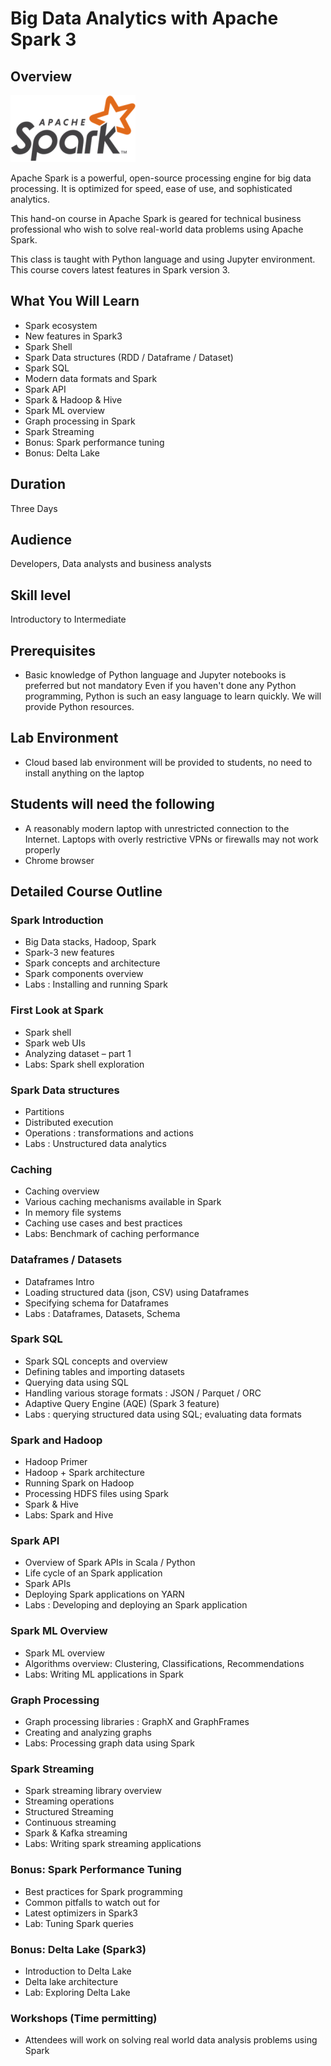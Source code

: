 # Big Data Analytics with Apache Spark 3

## Overview

![](../assets/images/logos/spark-logo-1-small.png)

Apache Spark is a powerful, open-source processing engine for big data processing.  It is optimized for
speed, ease of use, and sophisticated analytics.

This hand-on course in Apache Spark is geared for technical business professional who wish to solve real-world data problems using Apache Spark.

This class is taught with Python language and using Jupyter environment.  This course covers latest features in Spark version 3.

## What You Will Learn

* Spark ecosystem
* New features in Spark3
* Spark Shell
* Spark Data structures (RDD / Dataframe / Dataset)
* Spark SQL
* Modern data formats and Spark
* Spark API
* Spark & Hadoop & Hive
* Spark ML overview
* Graph processing in Spark
* Spark Streaming
* Bonus: Spark performance tuning
* Bonus: Delta Lake

## Duration

Three Days

## Audience

Developers, Data analysts and business analysts

## Skill level

Introductory to Intermediate

## Prerequisites

* Basic knowledge of Python language and Jupyter notebooks is preferred but not mandatory
Even if you haven't done any Python programming, Python is such an easy language to learn quickly.  We will provide Python resources.

## Lab Environment

* Cloud based lab environment will be provided to students, no need to install anything on the laptop

## Students will need the following

* A reasonably modern laptop with unrestricted connection to the Internet.  Laptops with overly restrictive VPNs or firewalls may not work properly
* Chrome browser

## Detailed Course Outline

### Spark Introduction

* Big Data stacks, Hadoop, Spark
* Spark-3 new features
* Spark concepts and architecture
* Spark components overview
* Labs : Installing and running Spark

### First Look at Spark

* Spark shell
* Spark web UIs
* Analyzing dataset – part 1
* Labs: Spark shell exploration

### Spark Data structures

* Partitions
* Distributed execution
* Operations : transformations and actions
* Labs : Unstructured data analytics

### Caching

* Caching overview
* Various caching mechanisms available in Spark
* In memory file systems
* Caching use cases and best practices
* Labs: Benchmark of caching performance

### Dataframes / Datasets

* Dataframes Intro
* Loading structured data (json, CSV) using Dataframes
* Specifying schema for Dataframes
* Labs : Dataframes, Datasets, Schema

### Spark SQL

* Spark SQL concepts and overview
* Defining tables and importing datasets
* Querying data using SQL
* Handling various storage formats : JSON / Parquet / ORC
* Adaptive Query Engine (AQE) (Spark 3 feature)
* Labs : querying structured data using SQL; evaluating data formats

### Spark and Hadoop

* Hadoop Primer
* Hadoop + Spark architecture
* Running Spark on Hadoop
* Processing HDFS files using Spark
* Spark & Hive
* Labs: Spark and Hive

### Spark API

* Overview of Spark APIs in Scala / Python
* Life cycle of an Spark application
* Spark APIs
* Deploying Spark applications on YARN
* Labs : Developing and deploying an Spark application

### Spark ML Overview

* Spark ML overview
* Algorithms overview: Clustering, Classifications, Recommendations
* Labs: Writing ML applications in Spark

### Graph Processing

* Graph processing libraries : GraphX and GraphFrames
* Creating and analyzing graphs
* Labs: Processing graph data using Spark

### Spark Streaming

* Spark streaming library overview
* Streaming operations
* Structured Streaming
* Continuous streaming
* Spark & Kafka streaming
* Labs: Writing spark streaming applications

### Bonus: Spark Performance Tuning

* Best practices for Spark programming
* Common pitfalls to watch out for
* Latest optimizers in Spark3
* Lab: Tuning Spark queries

### Bonus: Delta Lake (Spark3)

* Introduction to Delta Lake
* Delta lake architecture
* Lab: Exploring Delta Lake

### Workshops (Time permitting)

* Attendees will work on solving real world data analysis problems using Spark

